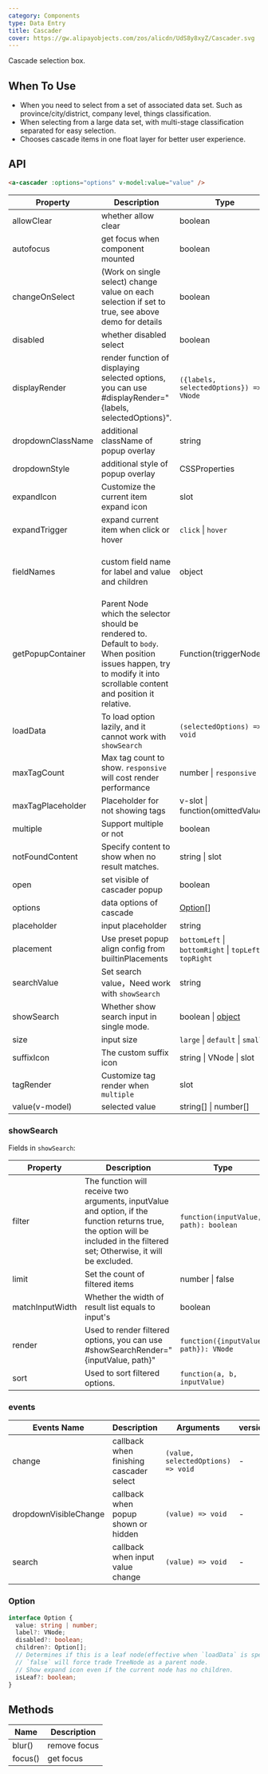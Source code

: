 ```yaml
---
category: Components
type: Data Entry
title: Cascader
cover: https://gw.alipayobjects.com/zos/alicdn/UdS8y8xyZ/Cascader.svg
---
```


Cascade selection box.

## When To Use

- When you need to select from a set of associated data set. Such as province/city/district, company level, things classification.
- When selecting from a large data set, with multi-stage classification separated for easy selection.
- Chooses cascade items in one float layer for better user experience.

## API

```html
<a-cascader :options="options" v-model:value="value" />
```

| Property | Description | Type | Default | Version |
| --- | --- | --- | --- | --- |
| allowClear | whether allow clear | boolean | true |  |
| autofocus | get focus when component mounted | boolean | false |  |
| changeOnSelect | (Work on single select) change value on each selection if set to true, see above demo for details | boolean | false |  |
| disabled | whether disabled select | boolean | false |  |
| displayRender | render function of displaying selected options, you can use #displayRender="{labels, selectedOptions}". | `({labels, selectedOptions}) => VNode` | `labels => labels.join(' / ')` |  |
| dropdownClassName | additional className of popup overlay | string | - | 3.0 |
| dropdownStyle | additional style of popup overlay | CSSProperties | {} | 3.0 |
| expandIcon | Customize the current item expand icon | slot | - | 3.0 |
| expandTrigger | expand current item when click or hover | `click` \| `hover` | 'click' |  |
| fieldNames | custom field name for label and value and children | object | `{ label: 'label', value: 'value', children: 'children' }` |  |
| getPopupContainer | Parent Node which the selector should be rendered to. Default to `body`. When position issues happen, try to modify it into scrollable content and position it relative. | Function(triggerNode) | () => document.body |  |
| loadData | To load option lazily, and it cannot work with `showSearch` | `(selectedOptions) => void` | - |  |
| maxTagCount | Max tag count to show. `responsive` will cost render performance | number \| `responsive` | - | 3.0 |
| maxTagPlaceholder | Placeholder for not showing tags | v-slot \| function(omittedValues) | - | 3.0 |
| multiple | Support multiple or not | boolean | - | 3.0 |
| notFoundContent | Specify content to show when no result matches. | string \| slot | 'Not Found' |  |
| open | set visible of cascader popup | boolean | - | 3.0 |
| options | data options of cascade | [Option](#option)\[] | - |  |
| placeholder | input placeholder | string | 'Please select' |  |
| placement | Use preset popup align config from builtinPlacements | `bottomLeft` \| `bottomRight` \| `topLeft` \| `topRight` | `bottomLeft` | 3.0 |
| searchValue | Set search value，Need work with `showSearch` | string | - | 3.0 |
| showSearch | Whether show search input in single mode. | boolean \| [object](#showsearch) | false |  |
| size | input size | `large` \| `default` \| `small` | `default` |  |
| suffixIcon | The custom suffix icon | string \| VNode \| slot | - |  |
| tagRender | Customize tag render when `multiple` | slot | - | 3.0 |
| value(v-model) | selected value | string\[] \| number\[] | - |  |

### showSearch

Fields in `showSearch`:

| Property | Description | Type | Default |
| --- | --- | --- | --- |
| filter | The function will receive two arguments, inputValue and option, if the function returns true, the option will be included in the filtered set; Otherwise, it will be excluded. | `function(inputValue, path): boolean` |  |
| limit | Set the count of filtered items | number \| false | 50 |
| matchInputWidth | Whether the width of result list equals to input's | boolean |  |
| render | Used to render filtered options, you can use #showSearchRender="{inputValue, path}" | `function({inputValue, path}): VNode` |  |
| sort | Used to sort filtered options. | `function(a, b, inputValue)` |  |

### events

| Events Name | Description | Arguments | version |  |
| --- | --- | --- | --- | --- |
| change | callback when finishing cascader select | `(value, selectedOptions) => void` | - |  |
| dropdownVisibleChange | callback when popup shown or hidden | `(value) => void` | - | 3.0 |
| search | callback when input value change | `(value) => void` | - | 1.5.4 |

### Option

```ts
interface Option {
  value: string | number;
  label?: VNode;
  disabled?: boolean;
  children?: Option[];
  // Determines if this is a leaf node(effective when `loadData` is specified).
  // `false` will force trade TreeNode as a parent node.
  // Show expand icon even if the current node has no children.
  isLeaf?: boolean;
}
```

## Methods

| Name    | Description  |
| ------- | ------------ |
| blur()  | remove focus |
| focus() | get focus    |
